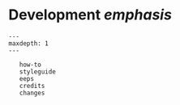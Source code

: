 # Development *emphasis*

```{toctree}
---
maxdepth: 1
---

   how-to
   styleguide
   eeps
   credits
   changes
```
